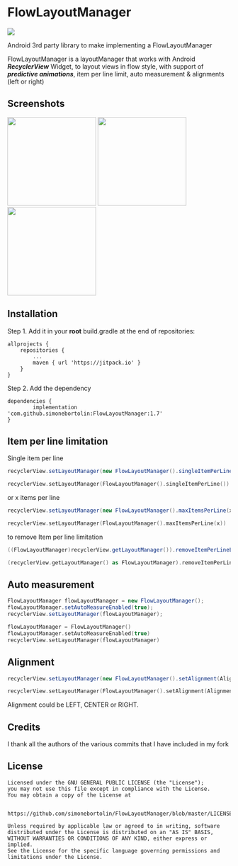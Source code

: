 # FlowLayoutManager
[![](https://jitpack.io/v/simonebortolin/FlowLayoutManager.svg)](https://jitpack.io/#simonebortolin/FlowLayoutManager)

Android 3rd party library to make implementing a FlowLayoutManager

FlowLayoutManager is a layoutManager that works with Android ___RecyclerView___ Widget, to layout views in flow style, with support of ___predictive animations___, item per line limit, auto measurement & alignments (left or right)

## Screenshots
<img src="https://github.com/simonebortolin/FlowLayoutManager/blob/master/image_1.png" alt="" width="200px"></a>
<img src="https://github.com/simonebortolin/FlowLayoutManager/blob/master/image_2.png" alt="" width="200px"></a>
<img src="https://github.com/simonebortolin/FlowLayoutManager/blob/master/image_3.png" alt="" width="200px"></a>

## Installation


Step 1. Add it in your **root** build.gradle at the end of repositories:

	allprojects {
		repositories {
			...
			maven { url 'https://jitpack.io' }
		}
	}

Step 2. Add the dependency

	dependencies {
	        implementation 'com.github.simonebortolin:FlowLayoutManager:1.7'
	}

Item per line limitation
---
Single item per line
```java
recyclerView.setLayoutManager(new FlowLayoutManager().singleItemPerLine());
```

```kotlin
recyclerView.setLayoutManager(FlowLayoutManager().singleItemPerLine())
```

or x items per line
```java
recyclerView.setLayoutManager(new FlowLayoutManager().maxItemsPerLine(x));
```

```kotlin
recyclerView.setLayoutManager(FlowLayoutManager().maxItemsPerLine(x))
```

to remove Item per line limitation
```java
((FlowLayoutManager)recyclerView.getLayoutManager()).removeItemPerLineLimit();
```

```kotlin
(recyclerView.getLayoutManager() as FlowLayoutManager).removeItemPerLineLimit()
```

Auto measurement
---
```java
FlowLayoutManager flowLayoutManager = new FlowLayoutManager();
flowLayoutManager.setAutoMeasureEnabled(true);
recyclerView.setLayoutManager(flowLayoutManager);
```

```kotlin
flowLayoutManager = FlowLayoutManager()
flowLayoutManager.setAutoMeasureEnabled(true)
recyclerView.setLayoutManager(flowLayoutManager)
```

Alignment
---
```java
recyclerView.setLayoutManager(new FlowLayoutManager().setAlignment(Alignment.LEFT));
```
```kotlin
recyclerView.setLayoutManager(FlowLayoutManager().setAlignment(Alignment.LEFT))
```
Alignment could be LEFT, CENTER or RIGHT.

## Credits


I thank all the authors of the various commits that I have included in my fork


## License
    Licensed under the GNU GENERAL PUBLIC LICENSE (the "License");
    you may not use this file except in compliance with the License.
    You may obtain a copy of the License at

       https://github.com/simonebortolin/FlowLayoutManager/blob/master/LICENSE

    Unless required by applicable law or agreed to in writing, software
    distributed under the License is distributed on an "AS IS" BASIS,
    WITHOUT WARRANTIES OR CONDITIONS OF ANY KIND, either express or implied.
    See the License for the specific language governing permissions and
    limitations under the License.
